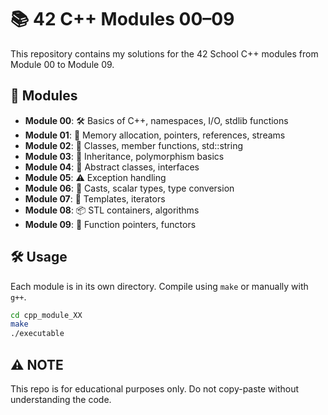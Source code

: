 # 📚 42 C++ Modules 00–09

This repository contains my solutions for the 42 School C++ modules from Module 00 to Module 09.

## 🧩 Modules

- **Module 00**: 🛠️ Basics of C++, namespaces, I/O, stdlib functions  
- **Module 01**: 🧠 Memory allocation, pointers, references, streams  
- **Module 02**: 🧱 Classes, member functions, std::string  
- **Module 03**: 🧬 Inheritance, polymorphism basics  
- **Module 04**: 🧰 Abstract classes, interfaces  
- **Module 05**: ⚠️ Exception handling  
- **Module 06**: 🔄 Casts, scalar types, type conversion  
- **Module 07**: 🧪 Templates, iterators  
- **Module 08**: 📦 STL containers, algorithms  
- **Module 09**: 🎯 Function pointers, functors  

## 🛠️ Usage

Each module is in its own directory. Compile using `make` or manually with `g++`.

```bash
cd cpp_module_XX
make
./executable
```

## ⚠️ NOTE
This repo is for educational purposes only. Do not copy-paste without understanding the code.
